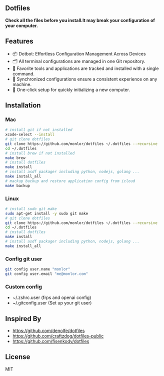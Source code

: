## Dotfiles

**Check all the files before you install.It may break your configuration of your computer.**

## Features

* 📦 Dotbot: Effortless Configuration Management Across Devices
* 🗂️ All terminal configurations are managed in one Git repository.
* 🧰 Favorite tools and applications are tracked and installed with a single command.
* 🔄 Synchronized configurations ensure a consistent experience on any machine.
* 🚀 One-click setup for quickly initializing a new computer.

## Installation

### Mac

```bash
# install git if not installed
xcode-select --install
# git clone dotfiles
git clone https://github.com/monlor/dotfiles ~/.dotfiles --recursive
cd ~/.dotfiles
# install brew if not installed
make brew
# install dotfiles
make install
# install asdf packager including python, nodejs, golang ...
make install_all
# mackup backup and restore application config from icloud
make backup
```

### Linux

```bash
# install sudo git make 
sudo apt-get install -y sudo git make
# git clone dotfiles
git clone https://github.com/monlor/dotfiles ~/.dotfiles --recursive
cd ~/.dotfiles
# install dotfiles
make install
# install asdf packager including python, nodejs, golang ...
make install_all
```

### Config git user

```bash
git config user.name "monlor"
git config user.email "me@monlor.com"
```

### Custom config

* ~/.zshrc.user (frps and openai config)
* ~/.gitconfig.user (Set up your git user)

## Inspired By

- https://github.com/denolfe/dotfiles
- https://github.com/craftzdog/dotfiles-public
- https://github.com/fisenkodv/dotfiles

## License

MIT
